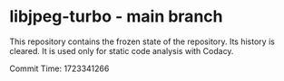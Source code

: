# libjpeg-turbo - main branch

This repository contains the frozen state of the repository.
Its history is cleared. It is used only for static code
analysis with Codacy.

Commit Time: 1723341266